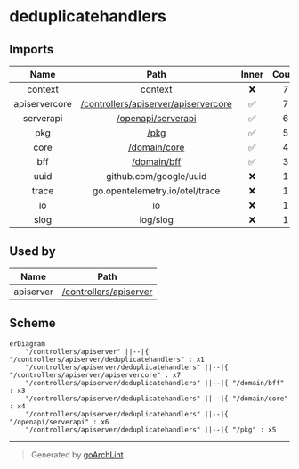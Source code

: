 # deduplicatehandlers

## Imports

|     Name      |                           Path                           | Inner | Count |
|:-------------:|:--------------------------------------------------------:|:-----:|:-----:|
|    context    |                         context                          |  ❌   |   7   |
| apiservercore | [/controllers/apiserver/apiservercore](apiservercore.md) |  ✅   |   7   |
|   serverapi   |     [/openapi/serverapi](../../openapi/serverapi.md)     |  ✅   |   6   |
|      pkg      |                   [/pkg](../../pkg.md)                   |  ✅   |   5   |
|     core      |           [/domain/core](../../domain/core.md)           |  ✅   |   4   |
|      bff      |            [/domain/bff](../../domain/bff.md)            |  ✅   |   3   |
|     uuid      |                  github.com/google/uuid                  |  ❌   |   1   |
|     trace     |              go.opentelemetry.io/otel/trace              |  ❌   |   1   |
|      io       |                            io                            |  ❌   |   1   |
|     slog      |                         log/slog                         |  ❌   |   1   |

## Used by

|   Name    |                   Path                    |
|:---------:|:-----------------------------------------:|
| apiserver | [/controllers/apiserver](../apiserver.md) |

## Scheme

```mermaid
erDiagram
    "/controllers/apiserver" ||--|{ "/controllers/apiserver/deduplicatehandlers" : x1
    "/controllers/apiserver/deduplicatehandlers" ||--|{ "/controllers/apiserver/apiservercore" : x7
    "/controllers/apiserver/deduplicatehandlers" ||--|{ "/domain/bff" : x3
    "/controllers/apiserver/deduplicatehandlers" ||--|{ "/domain/core" : x4
    "/controllers/apiserver/deduplicatehandlers" ||--|{ "/openapi/serverapi" : x6
    "/controllers/apiserver/deduplicatehandlers" ||--|{ "/pkg" : x5
```

---

> Generated by [goArchLint](https://github.com/gbh007/goarchlint)
